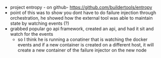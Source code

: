 * project entropy - on github- https://github.com/buildertools/entropy
* point of this was to show you dont have to do failure injection through orchestration,
  he showed how the external tool was able to maintain state by watching events (?)
* grabbed popular go api framework, created an api, and had it sit and watch for the events
  * so I think he is running a conatiner that is watching the docker events and if a new container
    is created on a different host, it will create a new container of the failure injector on the new node
